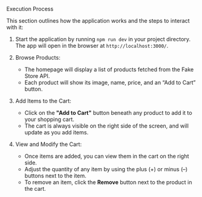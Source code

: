 Execution Process

This section outlines how the application works and the steps to interact with it:

1. Start the application by running `npm run dev` in your project directory. The app will open in the browser at `http://localhost:3000/`.

2. Browse Products:  
   - The homepage will display a list of products fetched from the Fake Store API. 
   - Each product will show its image, name, price, and an “Add to Cart” button.

3. Add Items to the Cart:  
   - Click on the **"Add to Cart"** button beneath any product to add it to your shopping cart. 
   - The cart is always visible on the right side of the screen, and will update as you add items.

4. View and Modify the Cart:  
   - Once items are added, you can view them in the cart on the right side. 
   - Adjust the quantity of any item by using the plus (+) or minus (–) buttons next to the item. 
   - To remove an item, click the **Remove** button next to the product in the cart.



